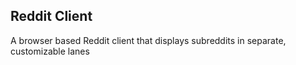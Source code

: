 ## Reddit Client

A browser based Reddit client that displays subreddits in separate, customizable lanes
